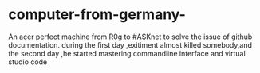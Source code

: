 # computer-from-germany-
An acer perfect machine from R0g to #ASKnet to solve the issue of github documentation.
during the first day ,exitiment almost killed somebody,and the second day ,he started mastering commandline interface and virtual studio code

